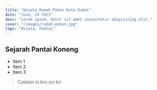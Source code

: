 ```yaml
---
title: "Wisata Rumah Pohon Kota Dumai"
date: "June, 29 2023"
desc: "Lorem ipsum, dolor sit amet consectetur adipisicing elit."
cover: "/images/rumah-pohon.jpg"
tags: "Wisata, Pantai"
---
```


## Sejarah Pantai Koneng

- Item 1
- Item 2
- Item 3

> Catatan ni bro
> yoi bri
